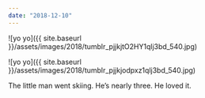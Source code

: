 ```yaml
---
date: "2018-12-10"
---
```


![yo yo]({{ site.baseurl }}/assets/images/2018/tumblr_pjjkjtO2HY1qlj3bd_540.jpg)

![yo yo]({{ site.baseurl }}/assets/images/2018/tumblr_pjjkjodpxz1qlj3bd_540.jpg)

The little man went skiing. He’s nearly three. He loved it.
